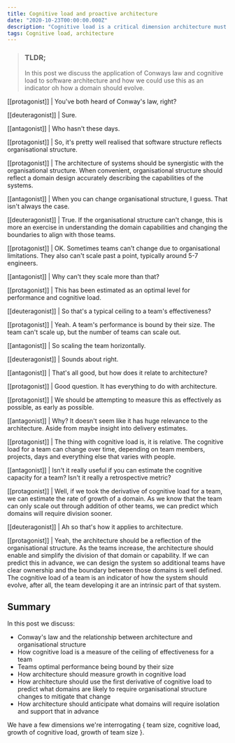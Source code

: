 ```yaml
---
title: Cognitive load and proactive architecture
date: "2020-10-23T00:00:00.000Z"
description: "Cognitive load is a critical dimension architecture must attempt to measure. It's an indicator the system needs dividing and provides a signal of how systems evolve."
tags: Cognitive load, architecture
---
```


>### TLDR;
> In this post we discuss the application of Conways law and cognitive load to software architecture and how we could use this as an indicator oh how a domain should evolve.

[[protagonist]]
| You've both heard of Conway's law, right?

[[deuteragonist]]
| Sure.

[[antagonist]]
| Who hasn't these days.

[[protagonist]]
| So, it's pretty well realised that software structure reflects organisational structure.

[[protagonist]]
| The architecture of systems should be synergistic with the organisational structure. When convenient, organisational structure should reflect a domain design accurately describing the capabilities of the systems.

[[antagonist]]
| When you can change organisational structure, I guess. That isn't always the case.

[[deuteragonist]]
| True. If the organisational structure can't change, this is more an exercise in understanding the domain capabilities and changing the boundaries to align with those teams.

[[protagonist]]
| OK. Sometimes teams can't change due to organisational limitations. They also can't scale past a point, typically around 5-7 engineers.

[[antagonist]]
| Why can't they scale more than that?

[[protagonist]]
| This has been estimated as an optimal level for performance and cognitive load.

[[deuteragonist]]
| So that's a typical ceiling to a team's effectiveness?

[[protagonist]]
| Yeah. A team's performance is bound by their size. The team can't scale up, but the number of teams can scale out.

[[antagonist]]
| So scaling the team horizontally.

[[deuteragonist]]
| Sounds about right.

[[antagonist]]
| That's all good, but how does it relate to architecture?

[[protagonist]]
| Good question. It has everything to do with architecture.

[[protagonist]]
| We should be attempting to measure this as effectively as possible, as early as possible.

[[antagonist]]
| Why? It doesn't seem like it has huge relevance to the architecture. Aside from maybe insight into delivery estimates.

[[protagonist]]
| The thing with cognitive load is, it is relative. The cognitive load for a team can change over time, depending on team members, projects, days and everything else that varies with people.

[[antagonist]]
| Isn't it really useful if you can estimate the cognitive capacity for a team? Isn't it really a retrospective metric?

[[protagonist]]
| Well, if we took the derivative of cognitive load for a team, we can estimate the rate of growth of a domain. As we know that the team can only scale out through addition of other teams, we can predict which domains will require division sooner.

[[deuteragonist]]
| Ah so that's how it applies to architecture.

[[protagonist]]
| Yeah, the architecture should be a reflection of the organisational structure. As the teams increase, the architecture should enable and simplify the division of that domain or capability. If we can predict this in advance, we can design the system so additional teams have clear ownership and the boundary between those domains is well defined. The cognitive load of a team is an indicator of how the system should evolve, after all, the team developing it are an intrinsic part of that system.

## Summary
In this post we discuss:
- Conway's law and the relationship between architecture and organisational structure
- How cognitive load is a measure of the ceiling of effectiveness for a team
- Teams optimal performance being bound by their size
- How architecture should measure growth in cognitive load
- How architecture should use the first derivative of cognitive load to predict what domains are likely to require organisational structure changes to mitigate that change
- How architecture should anticipate what domains will require isolation and support that in advance

We have a few dimensions we're interrogating { team size, cognitive load, growth of cognitive load, growth of team size }.
